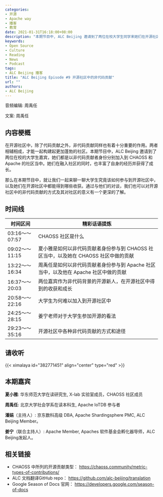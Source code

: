 ```yaml
---
categories:
- 开源
- Apache way
- 播客
- 教育
date: 2021-01-31T16:18:00+08:00
description: "本期节目中, ALC Beijing 邀请到了两位在校大学生同学来她们在开源社区中所做的非代码贡献，以及它们在社区中的成长故事。"
keywords:
- Open Source
- Culture
- Reading
- News
- Podcast
tags:
- ALC Beijing 播客
title: "ALC Beijing Episode #9 开源社区中的非代码贡献"
url: ""
authors:
- ALC Beijing
---
```


音频编辑: 周禹任

文案:  周禹任

## 内容梗概

在开源社区中，除了代码贡献之外，非代码贡献同样也有着十分重要的作用。两者相辅相成，才能一起构建起更加蓬勃的社区。本期节目中，ALC Beijing 邀请到了两位在校的大学生嘉宾，她们都是以非代码贡献者身份分别加入到 CHAOSS 和 Apache 的社区当中。她们在融入社区的同时，也丰富了自身的经历并获得了成长。

那么在本期节目中，就让我们一起来聊一聊大学生究竟该如何参与到开源社区中，以及她们在开源社区中都能得到哪些收获。通过与他们的对谈，我们也可以对开源社区中的非代码贡献的方式及其对社区的意义有一个更深的了解。


## 时间线

| 时间区间         | 精彩话语提炼                                                 |
| ---------------- | ------------------------------------------------------------ |
| 03:16～～07:57     | CHAOSS 社区是什么  |
| 09:02～～11:15     | 夏小雅是如何以非代码贡献者身份参与到 CHAOSS 社区当中，以及她在 CHAOSS 社区中做的贡献   |
| 13:22～～16:34     | 周禹任是如何以非代码贡献者身份参与到 Apache 社区当中，以及他在 Apache 社区中做的贡献   |     
| 16:37～～20:03     | 两位嘉宾作为非代码背景的开源新人，在开源社区中得到的收获和成长            |
| 20:58～～22:16     | 大学生为何难以加入到开源社区中     |
| 24:25～～28:15     | 姜宁老师对于大学生参加开源的看法    |
| 29:23～～35:16     | 开源社区中各种非代码贡献的方式和途径        |


## 请收听

{{< ximalaya id="382771451" align="center" type="red" >}}


## 本期嘉宾
**夏小雅**: 华东师范大学在读研究生, X-lab 实验室成员，CHAOSS 社区成员

**周禹任**: 北京大学社会学系在读本科生, Apache IoTDB 参与者

**潘娟**（主持人）: 京东数科高级 DBA, Apache Shardingsphere PMC, ALC Beijing Member。

**姜宁**（联合主持人）: Apache Member, Apaches 软件基金会孵化器导师，ALC Beijing发起人。



## 相关链接

* CHAOSS 中所列的开源贡献类型： https://chaoss.community/metric-types-of-contributions/
* ALC 文档翻译GitHub repo： https://github.com/alc-beijing/translation
* Google Season of Docs 官网： https://developers.google.com/season-of-docs
